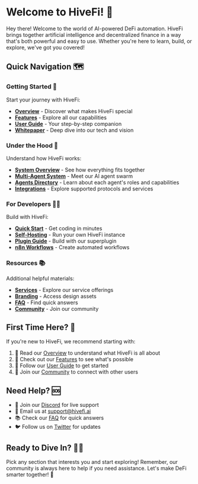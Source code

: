 # Welcome to HiveFi! 🚀

Hey there! Welcome to the world of AI-powered DeFi automation. HiveFi brings together artificial intelligence and decentralized finance in a way that's both powerful and easy to use. Whether you're here to learn, build, or explore, we've got you covered!

## Quick Navigation 🗺️

### Getting Started 🌟
Start your journey with HiveFi:
- [**Overview**](getting-started/overview.md) - Discover what makes HiveFi special
- [**Features**](getting-started/features.md) - Explore all our capabilities
- [**User Guide**](getting-started/user-guide.md) - Your step-by-step companion
- [**Whitepaper**](getting-started/whitepaper.md) - Deep dive into our tech and vision

### Under the Hood 🔧
Understand how HiveFi works:
- [**System Overview**](under-the-hood/system-overview.md) - See how everything fits together
- [**Multi-Agent System**](under-the-hood/multi-agent-system.md) - Meet our AI agent swarm
- [**Agents Directory**](under-the-hood/agents-directory.md) - Learn about each agent's roles and capabilities
- [**Integrations**](under-the-hood/integrations.md) - Explore supported protocols and services

### For Developers 👩‍💻
Build with HiveFi:
- [**Quick Start**](for-developers/quick-start.md) - Get coding in minutes
- [**Self-Hosting**](for-developers/self-hosting.md) - Run your own HiveFi instance
- [**Plugin Guide**](for-developers/plugin-guide.md) - Build with our superplugin
- [**n8n Workflows**](for-developers/n8n-workflows.md) - Create automated workflows

### Resources 📚
Additional helpful materials:
- [**Services**](resources/services.md) - Explore our service offerings
- [**Branding**](resources/branding.md) - Access design assets
- [**FAQ**](resources/faq.md) - Find quick answers
- [**Community**](resources/community.md) - Join our community

## First Time Here? 🎯

If you're new to HiveFi, we recommend starting with:

1. 📖 Read our [Overview](getting-started/overview.md) to understand what HiveFi is all about
2. 🚀 Check out our [Features](getting-started/features.md) to see what's possible
3. 📱 Follow our [User Guide](getting-started/user-guide.md) to get started
4. 🤝 Join our [Community](resources/community.md) to connect with other users

## Need Help? 🆘

- 💬 Join our [Discord](https://discord.gg/hivefiai) for live support
- 📧 Email us at support@hivefi.ai
- 📚 Check our [FAQ](resources/faq.md) for quick answers
- 🐦 Follow us on [Twitter](https://twitter.com/hivefi_ai) for updates

## Ready to Dive In? 🏊‍♂️

Pick any section that interests you and start exploring! Remember, our community is always here to help if you need assistance. Let's make DeFi smarter together! 🎉 
